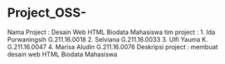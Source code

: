 # Project_OSS-
Nama Project : Desain Web HTML Biodata Mahasiswa
tim project  : 1. Ida Purwaningsih      G.211.16.0018
               2. Selviana              G.211.16.0033
               3. Ulfi Yauma K.         G.211.16.0047
               4. Marisa Aludin         G.211.16.0076
Deskripsi project : membuat desain web HTML Biodata Mahasiswa               
               
